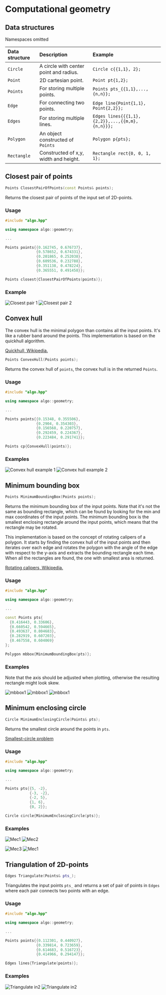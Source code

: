 Computational geometry
=============

## Data structures
Namespaces omitted

|Data structure| Description | Example |
|:---|:---|:---|
|`Circle`       | A circle with center point and radius.| `Circle c{{1,1}, 2};`
|`Point`        | 2D cartesian point.                   | `Point pt{1,2};` |
|`Points`       | For storing multiple points.          | `Points pts_{{1,1},...,{n,n}};` |
|`Edge`         | For connecting two points.            | `Edge line{Point{1,1}, Point{2,2}};`|
|`Edges`        | For storing multiple lines.           | `Edges lines{{{1,1},{2,2}},...,{{m,m},{n,n}}};`|
|`Polygon`      | An object constructed of `Points`     | `Polygon p{pts};` |
|`Rectangle`    | Constructed of x,y, width and height. | `Rectangle rect{0, 0, 1, 1};` |

## Closest pair of points

```cpp
Points ClosestPairOfPoints(const Points& points);
```
Returns the closest pair of points of the input set of 2D-points.

### Usage

```cpp
#include "algo.hpp"

using namespace algo::geometry;

...

Points points{{0.162745, 0.676737},
              {0.578652, 0.674331},
              {0.201865, 0.252038},
              {0.609536, 0.232788},
              {0.351138, 0.478224},
              {0.365551, 0.491458}};

Points closest{ClosestPairOfPoints(points)};
```

### Example

![Closest pair 1](images/closest_pair1.png) ![Closest pair 2](images/closest_pair2.png)

## Convex hull

The convex hull is the minimal polygon than contains all the input points. It's like a rubber band around the points.
This implementation is based on the quickhull algorithm.

[Quickhull, Wikipedia.](https://en.wikipedia.org/wiki/Quickhull)

```cpp
Points ConvexHull(Points points);
```

Returns the convex hull of `points`, the convex hull is in the returned `Points`.

### Usage

```cpp
#include "algo.hpp"

using namespace algo::geometry;

...

Points points{{0.15348, 0.355506},
              {0.2904, 0.354303},
              {0.156568, 0.220757},
              {0.292459, 0.224367},
              {0.223484, 0.291741}};

Points cp{ConvexHull(points)};
```

### Examples

![Convex hull example 1](images/convex_hull1.png) ![Convex hull example 2](images/convex_hull2.png)

## Minimum bounding box

```cpp
Points MinimumBoundingBox(Points points);
```

Returns the minimum bounding box of the input points. Note that it's not the same as bounding rectangle, which can be found by looking for the min and max coordinates of the input points. The minimum bounding box is the smallest enclosing rectangle around the input points, which means that the rectangle may be rotated.

This implementation is based on the concept of rotating calipers of a polygon. It starts by finding the convex hull of the input points and then iterates over each edge and rotates the polygon with the angle of the edge with respect to the y-axis and extracts the bounding rectangle each time. When all the rectangles are found, the one with smallest area is returned.

[Rotating calipers, Wikipedia.](https://en.wikipedia.org/wiki/Rotating_calipers)

### Usage

```cpp
#include "algo.hpp"

using namespace algo::geometry;

...

const Points pts{
  {0.416443, 0.33606},
  {0.660542, 0.594665},
  {0.493637, 0.804683},
  {0.282919, 0.607203},
  {0.467558, 0.604069}
};

Polygon mbbox{MinimumBoundingBox(pts)};
```

### Examples

Note that the axis should be adjusted when plotting, otherwise the resulting rectangle might look skew.

![mbbox1](images/mbbox1.png) ![mbbox1](images/mbbox2.png) ![mbbox1](images/mbbox3.png)

## Minimum enclosing circle

```cpp
Circle MinimumEnclosingCircle(Points& pts);
```

Returns the smallest circle around the points in `pts`.

[Smallest-circle problem](https://en.wikipedia.org/wiki/Smallest-circle_problem)

### Usage

```cpp
#include "algo.hpp"

using namespace algo::geometry;

...

Points pts{{5, -2},
           {-3, -2},
           {-2, 5},
           {1, 6},
           {0, 2}};

Circle circle{MinimumEnclosingCircle(pts)};
```

### Examples

![Mec1](images/mec1.png) ![Mec2](images/mec2.png)

![Mec3](images/mec3.png) ![Mec1](images/mec4.png)

## Triangulation of 2D-points

```cpp
Edges Triangulate(Points& pts_);
```

Triangulates the input points `pts_` and returns a set of pair of points in `Edges` where each pair connects two points with an edge.

### Usage

```cpp
#include "algo.hpp"

using namespace algo::geometry;

...

Points points{{0.112301, 0.440927},
              {0.339814, 0.723659},
              {0.614683, 0.516723},
              {0.414966, 0.294147}};

Edges lines{Triangulate(points)};
```

### Examples

![Triangulate in2](images/triangulate_out1.png) ![Triangulate in2](images/triangulate_out3.png)
